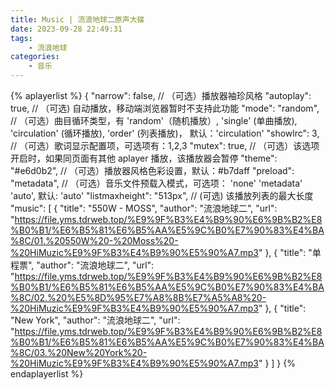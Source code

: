 ```yaml
---
title: Music | 流浪地球二原声大碟
date: 2023-09-28 22:49:31
tags:
    - 流浪地球
categories:
    - 音乐
---
```


{% aplayerlist %}
{
    "narrow": false,                          // （可选）播放器袖珍风格
    "autoplay": true,                         // （可选) 自动播放，移动端浏览器暂时不支持此功能
    "mode": "random",                         // （可选）曲目循环类型，有 'random'（随机播放）, 'single' (单曲播放), 'circulation' (循环播放), 'order' (列表播放)， 默认：'circulation' 
    "showlrc": 3,                             // （可选）歌词显示配置项，可选项有：1,2,3
    "mutex": true,                            // （可选）该选项开启时，如果同页面有其他 aplayer 播放，该播放器会暂停
    "theme": "#e6d0b2",	                      // （可选）播放器风格色彩设置，默认：#b7daff
    "preload": "metadata",                    // （可选）音乐文件预载入模式，可选项： 'none' 'metadata' 'auto', 默认: 'auto'
    "listmaxheight": "513px",                 // (可选) 该播放列表的最大长度
    "music": [
        {
            "title": "550W - MOSS",
            "author": "流浪地球二",
            "url": "https://file.yms.tdrweb.top/%E9%9F%B3%E4%B9%90%E6%9B%B2%E8%B0%B1/%E6%B5%81%E6%B5%AA%E5%9C%B0%E7%90%83%E4%BA%8C/01.%20550W%20-%20Moss%20-%20HiMuzic%E9%9F%B3%E4%B9%90%E5%90%A7.mp3"
        },
        {
            "title": "单程票",
            "author": "流浪地球二",
            "url": "https://file.yms.tdrweb.top/%E9%9F%B3%E4%B9%90%E6%9B%B2%E8%B0%B1/%E6%B5%81%E6%B5%AA%E5%9C%B0%E7%90%83%E4%BA%8C/02.%20%E5%8D%95%E7%A8%8B%E7%A5%A8%20-%20HiMuzic%E9%9F%B3%E4%B9%90%E5%90%A7.mp3"
        },
        {
            "title": "New York",
            "author": "流浪地球二",
            "url": "https://file.yms.tdrweb.top/%E9%9F%B3%E4%B9%90%E6%9B%B2%E8%B0%B1/%E6%B5%81%E6%B5%AA%E5%9C%B0%E7%90%83%E4%BA%8C/03.%20New%20York%20-%20HiMuzic%E9%9F%B3%E4%B9%90%E5%90%A7.mp3"
        }
    ]
}
{% endaplayerlist %}

